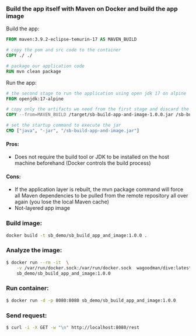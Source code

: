 ### Build the app itself with Maven on Docker and build the app image

Build the app:
```Dockerfile
FROM maven:3.9.2-eclipse-temurin-17 AS MAVEN_BUILD

# copy the pom and src code to the container
COPY ./ ./

# package our application code
RUN mvn clean package
```
Run the app:
```Dockerfile
# the second stage to run the application using open jdk 17 on alpine
FROM openjdk:17-alpine

# copy only the artifacts we need from the first stage and discard the rest
COPY --from=MAVEN_BUILD /target/sb-build-app-and-image-1.0.0.jar /sb-build-app-and-image.jar

# set the startup command to execute the jar
CMD ["java", "-jar", "/sb-build-app-and-image.jar"]
```

#### Pros:
* Does not require the build tool or JDK to be installed on the host machine beforehand (Docker controls the build process)

#### Cons:
* If the application layer is rebuilt, the mvn package command will force all Maven dependencies
  to be pulled from the remote repository all over again (you lose the local Maven cache)
* Not-layered app image

### Build image:

```bash
docker build -t sb_demo/sb_build_app_and_image:1.0.0 .
```

### Analyze the image:

```bash
$ docker run --rm -it  \
    -v /var/run/docker.sock:/var/run/docker.sock  wagoodman/dive:latest  \
    sb_demo/sb_build_app_and_image:1.0.0
```

### Run container:

```bash
$ docker run -d -p 8080:8080 sb_demo/sb_build_app_and_image:1.0.0
```

### Send request:

```bash
$ curl -i -X GET -w "\n" http://localhost:8080/rest
```